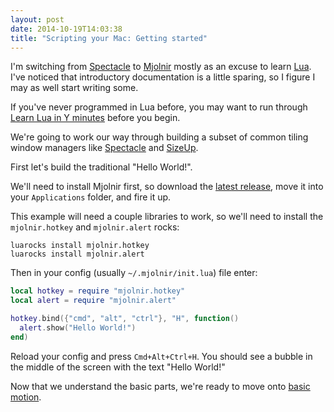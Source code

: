 ```yaml
---
layout: post
date: 2014-10-19T14:03:38
title: "Scripting your Mac: Getting started"
---
```


I'm switching from [Spectacle](http://spectacleapp.com/) to [Mjolnir](http://mjolnir.io/) mostly as an excuse to learn [Lua](http://www.lua.org/). I've noticed that introductory documentation is a little sparing, so I figure I may as well start writing some.

If you've never programmed in Lua before, you may want to run through
[Learn Lua in Y minutes](http://learnxinyminutes.com/docs/lua/) before you begin.

We're going to work our way through building a subset of common tiling window managers like [Spectacle](http://spectacleapp.com/) and [SizeUp](http://www.irradiatedsoftware.com/sizeup/).

First let's build the traditional "Hello World!".

We'll need to install Mjolnir first, so download the [latest release](https://github.com/sdegutis/mjolnir/releases/latest), move it into your `Applications` folder, and fire it up.

This example will need a couple libraries to work, so we'll need to install the `mjolnir.hotkey` and `mjolnir.alert` rocks:

```shell
luarocks install mjolnir.hotkey
luarocks install mjolnir.alert
```

Then in your config (usually `~/.mjolnir/init.lua`) file enter:

```lua
local hotkey = require "mjolnir.hotkey"
local alert = require "mjolnir.alert"

hotkey.bind({"cmd", "alt", "ctrl"}, "H", function()
  alert.show("Hello World!")
end)
```

Reload your config and press `Cmd+Alt+Ctrl+H`. You should see a bubble in the middle of the screen with the text "Hello World!"

Now that we understand the basic parts, we're ready to move onto [basic motion](http://blog.josephholsten.com/post/scripting-your-mac-basic-motion).
